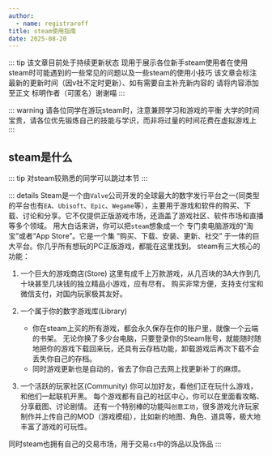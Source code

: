 ```yaml
---
author:
  - name: registraroff
title: steam使用指南
date: 2025-08-20
---
```


::: tip
该文章目前处于持续更新状态 现用于展示各位新手steam使用者在使用steam时可能遇到的一些常见的问题以及一些steam的使用小技巧 该文章会标注最新的更新时间（因v社不定时更新）、如有需要自主补充新内容的 请将内容添加至正文 标明作者（可匿名）谢谢喵
:::

::: warning
请各位同学在游玩steam时，注意兼顾学习和游戏的平衡 大学的时间宝贵，请各位优先锻炼自己的技能与学识，而非将过量的时间花费在虚拟游戏上
:::

## steam是什么

::: tip
对steam较熟悉的同学可以跳过本节
:::

::: details
Steam是一个由`Valve`公司开发的全球最大的数字发行平台之一(同类型的平台也有`EA`、`Ubisoft`、`Epic`、`Wegame`等），主要用于游戏和软件的购买、下载、讨论和分享。它不仅提供正版游戏市场，还涵盖了游戏社区、软件市场和直播等多个领域。
用大白话来讲，你可以把`steam`想象成一个 专门卖电脑游戏的“淘宝”或者“App Store”。它是一个集 “购买、下载、安装、更新、社交” 于一体的巨大平台。你几乎所有想玩的PC正版游戏，都能在这里找到。
steam有三大核心的功能：

1. 一个巨大的游戏商店(Store)
  这里有成千上万款游戏，从几百块的3A大作到几十块甚至几块钱的独立精品小游戏，应有尽有。
  购买非常方便，支持支付宝和微信支付，对国内玩家极其友好。

2. 一个属于你的数字游戏库(Library)
     - 你在steam上买的所有游戏，都会永久保存在你的账户里，就像一个云端的书架。
  无论你换了多少台电脑，只要登录你的Steam账号，就能随时随地把你的游戏下载回来玩，还具有云存档功能，卸载游戏后再次下载不会丢失你自己的存档。
      - 同时游戏更新也是自动的，省去了你自己去网上找更新补丁的麻烦。
1. 一个活跃的玩家社区(Community)
  你可以加好友，看他们正在玩什么游戏，和他们一起联机开黑。
  每个游戏都有自己的社区中心，你可以在里面看攻略、分享截图、讨论剧情。
  还有一个特别棒的功能叫`创意工坊`，很多游戏允许玩家制作并上传自己的MOD（游戏模组），比如新的地图、角色、道具等，极大地丰富了游戏的可玩性。

同时steam也拥有自己的交易市场，用于交易`cs`中的饰品以及饰品
:::
